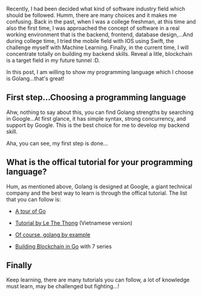 [comment]: <> (The choices about my career)

Recently, I had been decided what kind of software industry field which should be followed. Humm, there are many choices and it makes me confusing. Back in the past, when I was a college freshman, at this time and also the first time, I was approached the concept of software in a real working environment that is the backend, frontend, database design,...And during college time, I tried the mobile field with IOS using Swift, the challenge myself with Machine Learning. Finally, in the current time, I will concentrate totally on building my backend skills. Reveal a litle, blockchain is a target field in my future tunnel :D.

In this post, I am willing to show my programming language which I choose is Golang...that's great!

## First step...Choosing a programming language
Ahw, nothing to say about this, you can find Golang strengths by searching in Google...At first glance, it has simple syntax, strong concurrency, and support by Google.
This is the best choice for me to develop my backend skill.
 
Aha, you can see, my first step is done...

## What is the offical tutorial for your programming language?
Hum, as mentioned above, Golang is designed at Google, a giant technical company and the best way to learn is through the offical tutorial. The list that you can follow is:

- [A tour of Go](https://tour.golang.org/)

+ [Tutorial by Le The Thong](https://hongthele.blogspot.com/2018/11/concurrency-trong-go.html) (Vietnamese version)

* [Of course, golang by example](https://gobyexample.com/)

- [Building Blockchain in Go](https://jeiwan.net/posts/building-blockchain-in-go-part-1/) with 7 series

## Finally
Keep learning, there are many tutorials you can follow, a lot of knowledge must learn, may be challenged but fighting...!